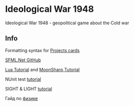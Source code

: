 # Ideological War 1948
Ideological War 1948 - geopolitical game about the Cold war

## Info
Formatting syntax for [Projects cards](https://help.github.com/articles/basic-writing-and-formatting-syntax/)

[SFML.Net GitHub](https://github.com/SFML/SFML.Net)

[Lua Tutorial](https://zserge.wordpress.com/2012/02/23/lua-%D0%B7%D0%B0-60-%D0%BC%D0%B8%D0%BD%D1%83%D1%82/) and [MoonSharp Tutorial](http://www.moonsharp.org/getting_started.html)

NUnit test [tutorial](https://nunit.org/docs/2.6.3/quickStart.html)

SIGHT & LIGHT [tutorial](https://ncase.me/sight-and-light/)

Гайд по [физике](http://www.gamedev.ru/code/articles/?id=4249)
